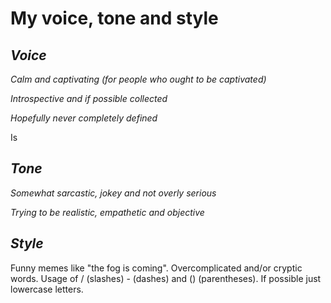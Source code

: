 # My voice, tone and style
## *Voice*

*Calm and captivating (for people who ought to be captivated)*

*Introspective and if possible collected*

*Hopefully never completely defined*

Is 

## *Tone*

*Somewhat sarcastic, jokey and not overly serious*



*Trying to be realistic, empathetic and objective*

## *Style*

Funny memes like "the fog is coming".
Overcomplicated and/or cryptic words.
Usage of / (slashes) - (dashes) and () (parentheses).
If possible just lowercase letters.
